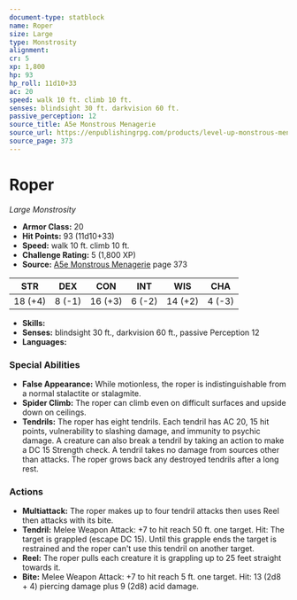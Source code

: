 ```yaml
---
document-type: statblock
name: Roper
size: Large
type: Monstrosity
alignment: 
cr: 5
xp: 1,800
hp: 93
hp_roll: 11d10+33
ac: 20
speed: walk 10 ft. climb 10 ft.
senses: blindsight 30 ft. darkvision 60 ft. 
passive_perception: 12
source_title: A5e Monstrous Menagerie
source_url: https://enpublishingrpg.com/products/level-up-monstrous-menagerie-a5e
source_page: 373
---
```


# Roper

*Large* *Monstrosity*

- **Armor Class:** 20
- **Hit Points:** 93 (11d10+33)
- **Speed:** walk 10 ft. climb 10 ft.
- **Challenge Rating:** 5 (1,800 XP)
- **Source:** [A5e Monstrous Menagerie](https://enpublishingrpg.com/products/level-up-monstrous-menagerie-a5e) page 373

| STR | DEX | CON | INT | WIS | CHA |
| --- | --- | --- | --- | --- | --- |
| 18 (+4) | 8 (-1) | 16 (+3) | 6 (-2) | 14 (+2) | 4 (-3) |

- **Skills:** 
- **Senses:** blindsight 30 ft., darkvision 60 ft., passive Perception 12
- **Languages:** 

### Special Abilities

- **False Appearance:** While motionless, the roper is indistinguishable from a normal stalactite or stalagmite.
- **Spider Climb:** The roper can climb even on difficult surfaces and upside down on ceilings.
- **Tendrils:** The roper has eight tendrils. Each tendril has AC 20, 15 hit points, vulnerability to slashing damage, and immunity to psychic damage. A creature can also break a tendril by taking an action to make a DC 15 Strength check. A tendril takes no damage from sources other than attacks. The roper grows back any destroyed tendrils after a long rest.

### Actions

- **Multiattack:** The roper makes up to four tendril attacks  then uses Reel  then attacks with its bite.
- **Tendril:** Melee Weapon Attack: +7 to hit  reach 50 ft.  one target. Hit: The target is grappled (escape DC 15). Until this grapple ends  the target is restrained and the roper can't use this tendril on another target.
- **Reel:** The roper pulls each creature it is grappling up to 25 feet straight towards it.
- **Bite:** Melee Weapon Attack: +7 to hit  reach 5 ft.  one target. Hit: 13 (2d8 + 4) piercing damage plus 9 (2d8) acid damage.
